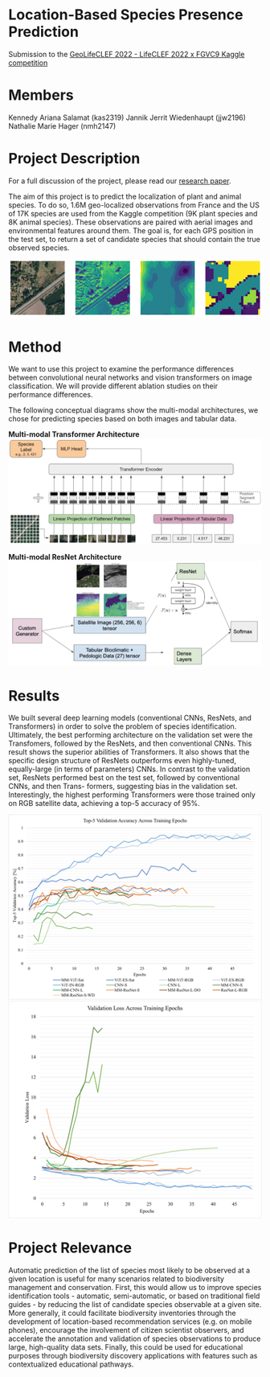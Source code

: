 # Location-Based Species Presence Prediction
Submission to the [GeoLifeCLEF 2022 - LifeCLEF 2022 x FGVC9 Kaggle competition](https://www.kaggle.com/c/geolifeclef-2022-lifeclef-2022-fgvc9)

# Members
Kennedy Ariana Salamat (kas2319)
Jannik Jerrit Wiedenhaupt (jjw2196)
Nathalie Marie Hager (nmh2147)

# Project Description
For a full discussion of the project, please read our [research paper](Species_Prediction_Paper.pdf).

The aim of this project is to predict the localization of plant and animal species.
To do so, 1.6M geo-localized observations from France and the US of 17K species are used from the Kaggle competition (9K plant species and 8K animal species). These observations are paired with aerial images and environmental features around them.
The goal is, for each GPS position in the test set, to return a set of candidate species that should contain the true observed species.

![Exemplary Image Data](images/image_sat.png)

# Method
We want to use this project to examine the performance differences between convolutional neural networks and vision transformers on image classification. We will provide different ablation studies on their performance differences.

The following conceptual diagrams show the multi-modal architectures, we chose for predicting species based on both images and tabular data.

**Multi-modal Transformer Architecture**
![Multi-modal Transformer Architecture](images/transformer_architecture.jpg)

**Multi-modal ResNet Architecture**
![Multi-modal ResNet Architecture](images/ResNet.png)

# Results
We built several deep learning models (conventional CNNs,
ResNets, and Transformers) in order to solve the problem of species identification.
Ultimately, the best performing architecture on the validation
set were the Transfomers, followed by the ResNets, and then
conventional CNNs. This result shows the superior abilities of
Transformers. It also shows that the specific design structure
of ResNets outperforms even highly-tuned, equally-large (in
terms of parameters) CNNs.
In contrast to the validation set, ResNets performed best on
the test set, followed by conventional CNNs, and then Trans-
formers, suggesting bias in the validation set. Interestingly, the
highest performing Transformers were those trained only on
RGB satellite data, achieving a top-5 accuracy of 95%.

![](images/val_accuracy.png) ![](images/validation_loss.png)


# Project Relevance
Automatic prediction of the list of species most likely to be observed at a given location is useful for many scenarios related to biodiversity management and conservation.
First, this would allow us to improve species identification tools - automatic, semi-automatic, or based on traditional field guides - by reducing the list of candidate species observable at a given site. 
More generally, it could facilitate biodiversity inventories through the development of location-based recommendation services (e.g. on mobile phones), encourage the involvement of citizen scientist observers, and accelerate the annotation and validation of species observations to produce large, high-quality data sets.
Finally, this could be used for educational purposes through biodiversity discovery applications with features such as contextualized educational pathways.

